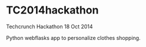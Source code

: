 TC2014hackathon
===============

Techcrunch Hackathon 18 Oct 2014

Python webflasks app to personalize clothes shopping.
 
